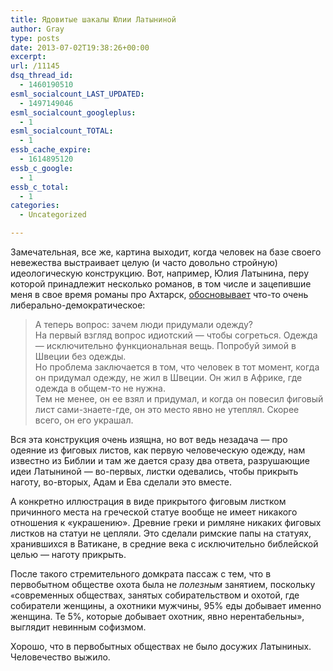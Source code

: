 ```yaml
---
title: Ядовитые шакалы Юлии Латыниной
author: Gray
type: posts
date: 2013-07-02T19:38:26+00:00
excerpt:
url: /11145
dsq_thread_id:
  - 1460190510
esml_socialcount_LAST_UPDATED:
  - 1497149046
esml_socialcount_googleplus:
  - 1
esml_socialcount_TOTAL:
  - 1
essb_cache_expire:
  - 1614895120
essb_c_google:
  - 1
essb_c_total:
  - 1
categories:
  - Uncategorized

---
```








Замечательная, все же, картина выходит, когда человек на базе своего невежества выстраивает целую (и часто довольно стройную) идеологическую конструкцию. Вот, например, Юлия Латынина, перу которой принадлежит несколько романов, в том числе и зацепившие меня в свое время романы про Ахтарск, [обосновывает][1] что-то очень либерально-демократическое:

> А теперь вопрос: зачем люди придумали одежду?  
> На первый взгляд вопрос идиотский — чтобы согреться. Одежда — исключительно функциональная вещь. Попробуй зимой в Швеции без одежды.  
> Но проблема заключается в том, что человек в тот момент, когда он придумал одежду, не жил в Швеции. Он жил в Африке, где одежда в общем-то не нужна.  
> Тем не менее, он ее взял и придумал, и когда он повесил фиговый лист сами-знаете-где, он это место явно не утеплял. Скорее всего, он его украшал.

Вся эта конструкция очень изящна, но вот ведь незадача — про одеяние из фиговых листов, как первую человеческую одежду, нам известно из Библии и там же дается сразу два ответа, разрушающие идеи Латыниной — во-первых, листки одевались, чтобы прикрыть наготу, во-вторых, Адам и Ева сделали это вместе. 

А конкретно иллюстрация в виде прикрытого фиговым листком причинного места на греческой статуе вообще не имеет никакого отношения к &#171;украшению&#187;. Древние греки и римляне никаких фиговых листков на статуи не цепляли. Это сделали римские папы на статуях, хранившихся в Ватикане, в средние века с исключительно библейской целью — наготу прикрыть.

После такого стремительного домкрата пассаж с тем, что в первобытном обществе охота была не _полезным_ занятием, поскольку <span style="font-size: 12px;">«</span>современных обществах, занятых собирательством и охотой, где собиратели женщины, а охотники мужчины, 95% еды добывает именно женщина. Те 5%, которые добывает охотник, явно нерентабельны», выглядит невинным софизмом. 

Хорошо, что в первобытных обществах не было досужих Латыниных. Человечество выжило.

 [1]: http://ej.ru/?a=note&id=13069